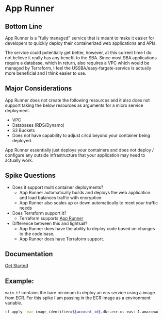 # App Runner 

## Bottom Line

App Runner is a "fully managed" service that is meant to make it easier for developers to quickly deploy their containerized web applications and APIs. 

The service could potentially get better, however, at this current time I do not believe it really has any benefit to the SBA. Since most SBA
applications require a database, which in return, also requires a VPC which would be managed by Terraform, I feel the USSBA/easy-fargate-service is actually more beneficial
and I think easier to use. 

## Major Considerations
 
App Runner does not create the following resources and it also does not support taking the below resources as arguments for a micro service deployment.
  - VPC
  - Databases (RDS/Dynamo)
  - S3 Buckets
  - Does not have capability to adjust ci/cd beyond your container being deployed.

App Runner essentially just deploys your containers and does not deploy / configure any outside infrastructure that your application may need to actually work.

## Spike Questions
 
- Does it support multi container deployments?
  - App Runner automatically builds and deploys the web application and load balances traffic with encryption
  - App Runner also scales up or down automatically to meet your traffic needs
- Does Terraform support it?
  - Terraform supports [App Runner](https://registry.terraform.io/providers/hashicorp/aws/latest/docs/resources/apprunner_service)
- Difference between this and lightsail?
  - App Runner does have the ability to deploy code based on changes to the code base.
  - App Runner does have Terraform support.

## Documentation

[Get Started](https://aws.amazon.com/apprunner/)

## Example:

```main.tf``` contains the bare minimum to deploy an ecs service using a image from ECR. For this spike I am passing in the ECR image as a environment variable.

```sh
tf apply -var image_identifier=${account_id}.dkr.ecr.us-east-1.amazonaws.com/helloworld:latest
```
